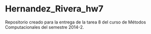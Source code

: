 Hernandez_Rivera_hw7
====================

Repositorio creado para la entrega de la tarea 8 del curso de Métodos Computacionales del semestre 2014-2.
